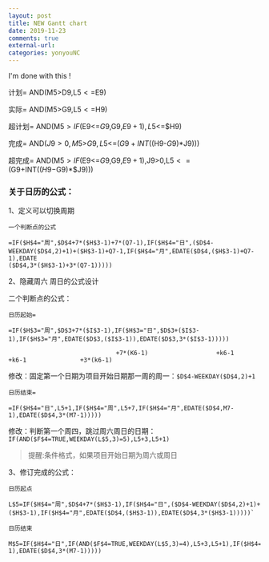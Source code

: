 ```yaml
---
layout: post
title: NEW Gantt chart
date: 2019-11-23
comments: true
external-url:
categories: yonyouNC 
---
```


I'm done with this ! 

计划= AND(M$5>$D9,L$5<=$E9)

实际= AND(M$5>$G9,L$5<=$H9)

超计划= AND(M$5>IF($E9<=$G9,$G9,$E9+1),L$5<=$H9)

完成= AND($J9>0,M$5>$G9,L$5<=($G9+INT(($H9-$G9)*$J9)))

超完成= AND(M$5>IF($E9<=$G9,$G9,$E9+1),$J9>0,L$5<=($G9+INT(($H9-$G9)*$J9)))


### 关于日历的公式：

1、定义可以切换周期

```
一个判断点的公式  

=IF($H$4="周",$D$4+7*($H$3-1)+7*(Q7-1),IF($H$4="日",($D$4-WEEKDAY($D$4,2)+1)+($H$3-1)+Q7-1,IF($H$4="月",EDATE($D$4,($H$3-1)+Q7-1),EDATE
($D$4,3*($H$3-1)+3*(Q7-1)))))
```

2、隐藏周六 周日的公式设计     


二个判断点的公式：

```
日历起始=

=IF($H$3="周",$D$3+7*($I$3-1),IF($H$3="日",$D$3+($I$3-1),IF($H$3="月",EDATE($D$3,($I$3-1)),EDATE($D$3,3*($I$3-1)))))

                              +7*(K6-1)                   +k6-1                           +k6-1               +3*(k6-1)
```

修改：固定第一个日期为项目开始日期那一周的周一：`$D$4-WEEKDAY($D$4,2)+1`


```
日历结束=

=IF($H$4="日",L5+1,IF($H$4="周",L5+7,IF($H$4="月",EDATE($D$4,M7-1),EDATE($D$4,3*(M7-1)))))

```
修改：判断第一个周四，跳过周六周日的日期：`IF(AND($F$4=TRUE,WEEKDAY(L$5,3)=5),L5+3,L5+1)` 


>提醒:条件格式，如果项目开始日期为周六或周日 


3、修订完成的公式：

```
日历起点

L$5=IF($H$4="周",$D$4+7*($H$3-1),IF($H$4="日",($D$4-WEEKDAY($D$4,2)+1)+($H$3-1),IF($H$4="月",EDATE($D$4,($H$3-1)),EDATE($D$4,3*($H$3-1)))))`

日历结束

M$5=IF($H$4="日",IF(AND($F$4=TRUE,WEEKDAY(L$5,3)=4),L5+3,L5+1),IF($H$4="周",L5+7,IF($H$4="月",EDATE($D$4,M7-1),EDATE($D$4,3*(M7-1)))))

```